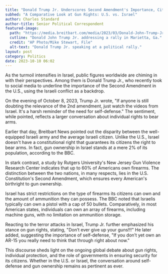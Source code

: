 ```yaml
---
title: "Donald Trump Jr. Underscores Second Amendment's Importance, Citing Israeli Attacks"
subhed: "A Comparative Look at Gun Rights: U.S. vs. Israel"
author: Charles Standard
author-title: Senior Political Correspondent
featured-image: 
  path: "https://media.breitbart.com/media/2023/03/Donald-John-Trump-Jr-Sept-22-2021-file-AP-640x480.jpg"
  cutline: "Donald John Trump Jr. addressing a rally in Marietta, Ga."
  credit: "AP Photo/Mike Stewart, File"
  alt-text: "Donald Trump Jr. speaking at a political rally."
layout: post
category: Politics
date: 2023-10-10 06:02
---
```


As the turmoil intensifies in Israel, public figures worldwide are chiming in with their perspectives. Among them is Donald Trump Jr., who recently took to social media to underline the importance of the Second Amendment in the U.S., using the Israeli conflict as a backdrop.

On the evening of October 8, 2023, Trump Jr. wrote, "If anyone is still doubting the relevance of the 2nd amendment, just watch the videos from Israel. It's a harsh reminder of the need for self-defense." The sentiment, while pointed, reflects a larger conversation about individual rights to bear arms.

Earlier that day, Breitbart News pointed out the disparity between the well-equipped Israeli army and the average Israeli citizen. Unlike the U.S., Israel doesn't have a constitutional right that guarantees its citizens the right to bear arms. In fact, gun ownership in Israel stands at a mere 2% of its population, according to the BBC.

In stark contrast, a study by Rutgers University's New Jersey Gun Violence Research Center indicates that up to 60% of Americans own firearms. The distinction between the two nations, in many respects, lies in the U.S. Constitution's Second Amendment, which ensures every American's birthright to gun ownership.

Israel has strict restrictions on the type of firearms its citizens can own and the amount of ammunition they can possess. The BBC noted that Israelis typically can own a pistol with a cap of 50 bullets. Comparatively, in most American states, individuals can own an array of firearms, including machine guns, with no limitation on ammunition storage.

Reacting to the terror attacks in Israel, Trump Jr. further emphasized his stance on gun rights, stating, "Don’t ever give up your guns!!!" He later added, suggesting the importance of self-defense, "If you don’t yet own an AR-15 you really need to think that through right about now."

This discourse sheds light on the ongoing global debate about gun rights, individual protection, and the role of governments in ensuring security for its citizens. Whether in the U.S. or Israel, the conversation around self-defense and gun ownership remains as pertinent as ever.
